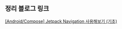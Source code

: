 ## 정리 블로그 링크
[[Android/Compose] Jetpack Navigation 사용해보기 (기초)](https://velog.io/@kej_ad/AndroidCompose-Jetpack-Navigation-사용해보기)
